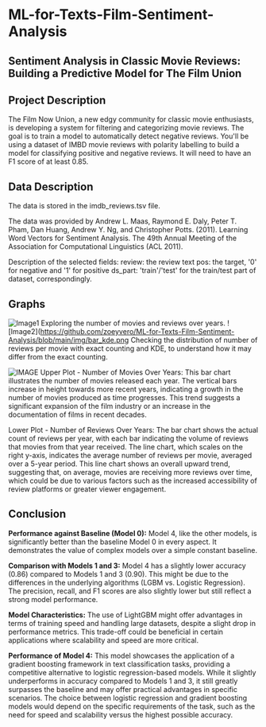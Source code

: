 # ML-for-Texts-Film-Sentiment-Analysis
## Sentiment Analysis in Classic Movie Reviews: Building a Predictive Model for The Film Union

## Project Description
The Film Now Union, a new edgy community for classic movie enthusiasts, is developing a system for filtering and categorizing movie reviews. The goal is to train a model to automatically detect negative reviews. You'll be using a dataset of IMBD movie reviews with polarity labelling to build a model for classifying positive and negative reviews. It will need to have an F1 score of at least 0.85.

## Data Description
The data is stored in the imdb_reviews.tsv file. 

The data was provided by Andrew L. Maas, Raymond E. Daly, Peter T. Pham, Dan Huang, Andrew Y. Ng, and Christopher Potts. (2011). Learning Word Vectors for Sentiment Analysis. The 49th Annual Meeting of the Association for Computational Linguistics (ACL 2011).

Description of the selected fields:
review: the review text
pos: the target, '0' for negative and '1' for positive
ds_part: 'train'/'test' for the train/test part of dataset, correspondingly.

## Graphs
![Image1](https://github.com/zoeyvero/ML-for-Texts-Film-Sentiment-Analysis/blob/main/img/movies_reviews_years.png)
Exploring the number of movies and reviews over years.
![Image2](https://github.com/zoeyvero/ML-for-Texts-Film-Sentiment-Analysis/blob/main/img/bar_kde.png
Checking the distribution of number of reviews per movie with exact counting and KDE, to understand how it may differ from the exact counting.

![IMAGE](https://github.com/zoeyvero/ML-for-Texts-Film-Sentiment-Analysis/blob/main/img/polarities.png)
Upper Plot - Number of Movies Over Years: This bar chart illustrates the number of movies released each year. The vertical bars increase in height towards more recent years, indicating a growth in the number of movies produced as time progresses. This trend suggests a significant expansion of the film industry or an increase in the documentation of films in recent decades.

Lower Plot - Number of Reviews Over Years: The bar chart shows the actual count of reviews per year, with each bar indicating the volume of reviews that movies from that year received. The line chart, which scales on the right y-axis, indicates the average number of reviews per movie, averaged over a 5-year period. This line chart shows an overall upward trend, suggesting that, on average, movies are receiving more reviews over time, which could be due to various factors such as the increased accessibility of review platforms or greater viewer engagement.

## Conclusion

**Performance against Baseline (Model 0):** Model 4, like the other models, is significantly better than the baseline Model 0 in every aspect. It demonstrates the value of complex models over a simple constant baseline.

**Comparison with Models 1 and 3:** Model 4 has a slightly lower accuracy (0.86) compared to Models 1 and 3 (0.90). This might be due to the differences in the underlying algorithms (LGBM vs. Logistic Regression). The precision, recall, and F1 scores are also slightly lower but still reflect a strong model performance.

**Model Characteristics:** The use of LightGBM might offer advantages in terms of training speed and handling large datasets, despite a slight drop in performance metrics. This trade-off could be beneficial in certain applications where scalability and speed are more critical.

**Performance of Model 4:** This model showcases the application of a gradient boosting framework in text classification tasks, providing a competitive alternative to logistic regression-based models. While it slightly underperforms in accuracy compared to Models 1 and 3, it still greatly surpasses the baseline and may offer practical advantages in specific scenarios. The choice between logistic regression and gradient boosting models would depend on the specific requirements of the task, such as the need for speed and scalability versus the highest possible accuracy.
